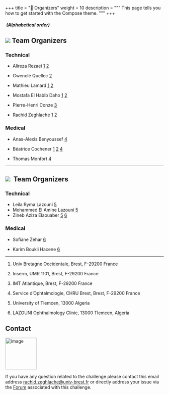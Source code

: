 +++
title = "👥 Organizers"
weight = 10
description = """
This page tells you how to get started with the Compose theme.
"""
+++


#####  (Alphabetical order)

![](https://cdn-icons-png.flaticon.com/64/10600/10600860.png) Team Organizers 
------------------------------------------------------------------------------

### Technical  

*   Alireza Rezaei [1](#fn1) [2](#fn2)
*   Gwenolé Quellec [2](#fn2)  
    
*   Mathieu Lamard [1](#fn1) [2](#fn2)
*   Mostafa El Habib Daho [1](#fn1) [2](#fn2)
*   Pierre-Henri Conze [3](#fn3)
*   Rachid Zeghlache [1](#fn1) [2](#fn2)  
    

### Medical

*   Anas-Alexis Benyoussef [4](#fn4)
*   Béatrice Cochener [1](#fn1) [2](#fn2) [4](#fn4)  
    
*   Thomas Monfort [4](#fn4)

* * *

![](https://cdn-icons-png.flaticon.com/64/13980/13980234.png)  Team Organizers
------------------------------------------------------------------------------

### Technical

*   Leila Ryma Lazouni [5](#fn5)
*   Mohammed El Amine Lazouni [5](https://mario.grand-challenge.org/Organizers/update/#fn5)
*   Zineb Aziza Elaouaber [5](https://mario.grand-challenge.org/Organizers/update/#fn5) [6](https://mario.grand-challenge.org/Organizers/update/#fn6)

### Medical

*   Sofiane Zehar [6](#fn6)  
    
*   Karim Boukli Hacene [6](#fn6)

* * *

1.  Univ Bretagne Occidentale, Brest, F-29200 France
    
2.  Inserm, UMR 1101, Brest, F-29200 France
    
3.  IMT Atlantique, Brest, F-29200 France 
    
4.  Service d’Ophtalmologie, CHRU Brest, Brest, F-29200 France
    
5.  University of Tlemcen, 13000 Algeria
    
6.  LAZOUNI Ophthalmology Clinic, 13000 Tlemcen, Algeria
    


## Contact
 <img src="http://cdn.onlinewebfonts.com/svg/img_145078.png" alt="image" width="100" height="auto">  





If you have any question related to the challenge please contact this email address [rachid.zeghlache@univ-brest.fr](https://mario.grand-challenge.org/Organizers/rachid.zeghlache@univ-brest.fr) or directly address your issue via the [Forum](https://grand-challenge.org/forums/forum/mario-631/) associated with this challenge.